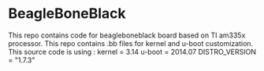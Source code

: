 # BeagleBoneBlack
This repo contains code for beagleboneblack board based on TI am335x processor.
This repo contains .bb files for kernel and u-boot customization.
This source code is using :
  kernel = 3.14
  u-boot = 2014.07
  DISTRO_VERSION    = "1.7.3"
